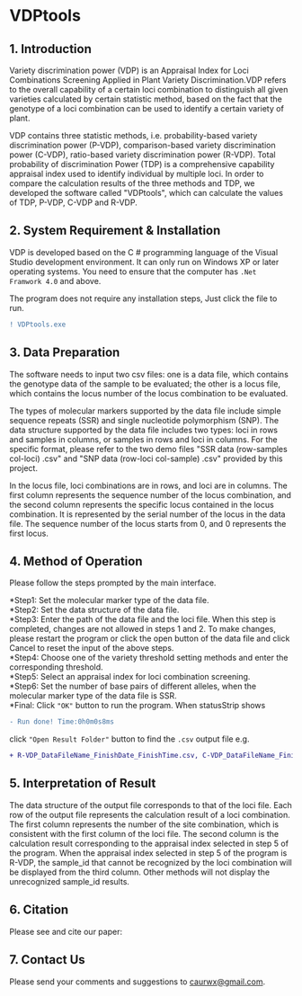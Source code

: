 # VDPtools

## 1. Introduction
Variety discrimination power (VDP) is an Appraisal Index for Loci Combinations Screening Applied in Plant Variety Discrimination.VDP refers to the overall capability of a certain loci combination to distinguish all given varieties calculated by certain statistic method, based on the fact that the genotype of a loci combination can be used to identify a certain variety of plant. 

VDP contains three statistic methods, i.e. probability-based variety discrimination power (P-VDP), comparison-based variety discrimination power (C-VDP), ratio-based variety discrimination power (R-VDP). Total probability of discrimination Power (TDP) is a comprehensive capability appraisal index used to identify individual by multiple loci. In order to compare the calculation results of the three methods and TDP, we developed the software called "VDPtools", which can calculate the values of TDP, P-VDP, C-VDP and R-VDP.

## 2. System Requirement & Installation
VDP is developed based on the C # programming language of the Visual Studio development environment. It can only run on Windows XP or later operating systems. You need to ensure that the computer has `.Net Framwork 4.0` and above.

The program does not require any installation steps, Just click the file to run.
```diff
! VDPtools.exe
``` 

## 3. Data Preparation
The software needs to input two csv files: one is a data file, which contains the genotype data of the sample to be evaluated; the other is a locus file, which contains the locus number of the locus combination to be evaluated. 

The types of molecular markers supported by the data file include simple sequence repeats (SSR) and single nucleotide polymorphism (SNP). The data structure supported by the data file includes two types: loci in rows and samples in columns, or samples in rows and loci in columns. For the specific format, please refer to the two demo files "SSR data (row-samples col-loci) .csv" and "SNP data (row-loci col-sample) .csv" provided by this project.

In the locus file, loci combinations are in rows, and loci are in columns. The first column represents the sequence number of the locus combination, and the second column represents the specific locus contained in the locus combination. It is represented by the serial number of the locus in the data file. The sequence number of the locus starts from 0, and 0 represents the first locus.

## 4. Method of Operation
Please follow the steps prompted by the main interface.

*Step1: Set the molecular marker type of the data file.<br>
*Step2: Set the data structure of the data file.<br>
*Step3: Enter the path of the data file and the loci file. When this step is completed, changes are not allowed in steps 1 and 2. To make changes, please restart the program or click the open button of the data file and click Cancel to reset the input of the above steps.<br>
*Step4: Choose one of the variety threshold setting methods and enter the corresponding threshold.<br>
*Step5: Select an appraisal index for loci combination screening.<br>
*Step6: Set the number of base pairs of different alleles, when the molecular marker type of the data file is SSR.<br>
*Final: Click `"OK"` button to run the program. When statusStrip shows 
```diff
- Run done! Time:0h0m0s8ms
```
click `"Open Result Folder"` button to find the `.csv` output file e.g. 
```diff
+ R-VDP_DataFileName_FinishDate_FinishTime.csv, C-VDP_DataFileName_FinishDate_FinishTime.csv ....
``` 

## 5. Interpretation of Result
The data structure of the output file corresponds to that of the loci file. Each row of the output file represents the calculation result of a loci combination. The first column represents the number of the site combination, which is consistent with the first column of the loci file. The second column is the calculation result corresponding to the appraisal index selected in step 5 of the program. When the appraisal index selected in step 5 of the program is R-VDP, the sample_id that cannot be recognized by the loci combination will be displayed from the third column. Other methods will not display the unrecognized sample_id results.

## 6. Citation
Please see and cite our paper: 

## 7. Contact Us
Please send your comments and suggestions to caurwx@gmail.com.
